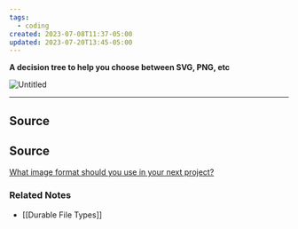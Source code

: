 ```yaml
---
tags:
  - coding
created: 2023-07-08T11:37-05:00
updated: 2023-07-20T13:45-05:00
---
```

**A decision tree to help you choose between SVG, PNG, etc**

![Untitled](Untitled%2031.png)

---

## Source

## Source

[What image format should you use in your next project?](https://dev.to/alvaromontoro/what-image-format-should-you-use-in-your-next-project-1fd3)

### Related Notes
- [[Durable File Types]]